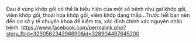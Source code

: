 Đau ở vùng khớp gối có thể là biểu hiện của một số bệnh như gai khớp gối, viêm khớp gối, thoái hóa khớp gối, viêm khớp dạng thấp…Trước hết bạn nên đến cơ sở y tế chuyên khoa để kiểm tra, xác định chính xác nguyên nhân bệnh. 
https://www.facebook.com/permalink.php?story_fbid=329056234296690&id=328904467645200
